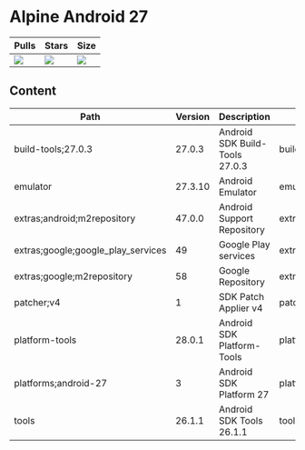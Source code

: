 # Alpine Android 27

| Pulls | Stars | Size |
| ----- | ----- | ---- |
| [![](https://img.shields.io/docker/pulls/alvrme/alpine-android.svg)](https://hub.docker.com/r/alvrme/alpine-android/) | [![](https://img.shields.io/docker/stars/alvrme/alpine-android.svg)](https://hub.docker.com/r/alvrme/alpine-android/) | [![](https://images.microbadger.com/badges/image/alvrme/alpine-android:android-27.svg)](https://microbadger.com/images/alvrme/alpine-android:android-27) |

## Content
Path                               | Version | Description                    | Location
-------                            | ------- | -------                        | -------
build-tools;27.0.3                 | 27.0.3  | Android SDK Build-Tools 27.0.3 | build-tools/27.0.3/
emulator                           | 27.3.10 | Android Emulator               | emulator/
extras;android;m2repository        | 47.0.0  | Android Support Repository     | extras/android/m2repository/
extras;google;google_play_services | 49      | Google Play services           | extras/google/google_play_services/
extras;google;m2repository         | 58      | Google Repository              | extras/google/m2repository/
patcher;v4                         | 1       | SDK Patch Applier v4           | patcher/v4/
platform-tools                     | 28.0.1  | Android SDK Platform-Tools     | platform-tools/
platforms;android-27               | 3       | Android SDK Platform 27        | platforms/android-27/
tools                              | 26.1.1  | Android SDK Tools 26.1.1       | tools/